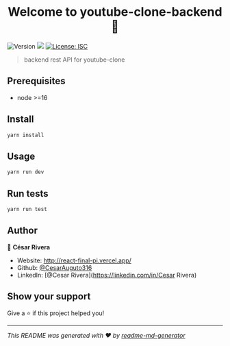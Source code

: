 <h1 align="center">Welcome to youtube-clone-backend 👋</h1>
<p>
  <img alt="Version" src="https://img.shields.io/badge/version-1.0.0-blue.svg?cacheSeconds=2592000" />
  <img src="https://img.shields.io/badge/node-%3E%3D16-blue.svg" />
  <a href="#" target="_blank">
    <img alt="License: ISC" src="https://img.shields.io/badge/License-ISC-yellow.svg" />
  </a>
</p>

> backend rest API for youtube-clone

## Prerequisites

- node >=16

## Install

```sh
yarn install
```

## Usage

```sh
yarn run dev
```

## Run tests

```sh
yarn run test
```

## Author

👤 **César Rivera**

* Website: http://react-final-pi.vercel.app/
* Github: [@CesarAuguto316](https://github.com/CesarAuguto316)
* LinkedIn: [@Cesar Rivera](https://linkedin.com/in/Cesar Rivera)

## Show your support

Give a ⭐️ if this project helped you!

***
_This README was generated with ❤️ by [readme-md-generator](https://github.com/kefranabg/readme-md-generator)_